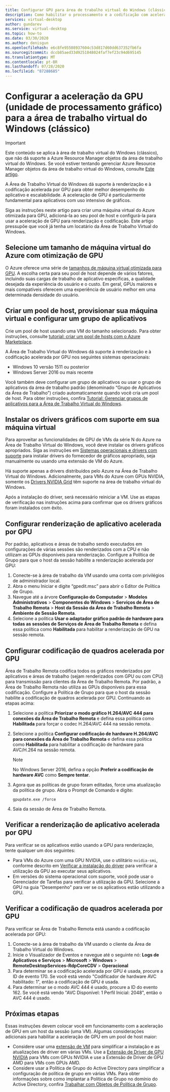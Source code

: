 ```yaml
---
title: Configurar GPU para área de trabalho virtual do Windows (clássico)-Azure
description: Como habilitar o processamento e a codificação com aceleração de GPU na área de trabalho virtual do Windows (clássico).
services: virtual-desktop
author: gundarev
ms.service: virtual-desktop
ms.topic: how-to
ms.date: 03/30/2020
ms.author: denisgun
ms.openlocfilehash: e6c8fe95508937604c53d817d60dd637352fb6fa
ms.sourcegitcommit: dccb85aed33d9251048024faf7ef23c94d695145
ms.translationtype: MT
ms.contentlocale: pt-BR
ms.lasthandoff: 07/28/2020
ms.locfileid: "87288685"
---
```

# <a name="configure-graphics-processing-unit-gpu-acceleration-for-windows-virtual-desktop-classic"></a>Configurar a aceleração da GPU (unidade de processamento gráfico) para a área de trabalho virtual do Windows (clássico)

>[!IMPORTANT]
>Este conteúdo se aplica à área de trabalho virtual do Windows (clássico), que não dá suporte a Azure Resource Manager objetos da área de trabalho virtual do Windows. Se você estiver tentando gerenciar Azure Resource Manager objetos da área de trabalho virtual do Windows, consulte [Este artigo](../configure-vm-gpu.md).

A Área de Trabalho Virtual do Windows dá suporte à renderização e à codificação acelerada por GPU para obter melhor desempenho do aplicativo e escalabilidade. A aceleração de GPU é particularmente fundamental para aplicativos com uso intensivo de gráficos.

Siga as instruções neste artigo para criar uma máquina virtual do Azure otimizada para GPU, adicioná-la ao seu pool de host e configurá-la para usar a aceleração de GPU para renderização e codificação. Este artigo pressupõe que você já tenha um locatário da Área de Trabalho Virtual do Windows.

## <a name="select-a-gpu-optimized-azure-virtual-machine-size"></a>Selecione um tamanho de máquina virtual do Azure com otimização de GPU

O Azure oferece uma série de [tamanhos de máquina virtual otimizada para GPU](/azure/virtual-machines/windows/sizes-gpu). A escolha certa para seu pool de host depende de vários fatores, incluindo suas cargas de trabalho de aplicativo específicas, a qualidade desejada da experiência do usuário e o custo. Em geral, GPUs maiores e mais compatíveis oferecem uma experiência de usuário melhor em uma determinada densidade do usuário.

## <a name="create-a-host-pool-provision-your-virtual-machine-and-configure-an-app-group"></a>Criar um pool de host, provisionar sua máquina virtual e configurar um grupo de aplicativos

Crie um pool de host usando uma VM do tamanho selecionado. Para obter instruções, consulte [tutorial: criar um pool de hosts com o Azure Marketplace](/azure/virtual-desktop/create-host-pools-azure-marketplace).

A Área de Trabalho Virtual do Windows dá suporte à renderização e à codificação acelerada por GPU nos seguintes sistemas operacionais:

* Windows 10 versão 1511 ou posterior
* Windows Server 2016 ou mais recente

Você também deve configurar um grupo de aplicativos ou usar o grupo de aplicativos da área de trabalho padrão (denominado “Grupo de Aplicativos da Área de Trabalho”) criado automaticamente quando você cria um pool de host. Para obter instruções, confira [Tutorial: Gerenciar grupos de aplicativos para a Área de Trabalho Virtual do Windows](/azure/virtual-desktop/manage-app-groups).

## <a name="install-supported-graphics-drivers-in-your-virtual-machine"></a>Instalar os drivers gráficos com suporte em sua máquina virtual

Para aproveitar as funcionalidades de GPU de VMs da série N do Azure na Área de Trabalho Virtual do Windows, você deve instalar os drivers gráficos apropriados. Siga as instruções em [Sistemas operacionais e drivers com suporte](/azure/virtual-machines/windows/sizes-gpu#supported-operating-systems-and-drivers) para instalar drivers do fornecedor de gráficos apropriado, seja manualmente ou usando uma extensão de VM do Azure.

Há suporte apenas a drivers distribuídos pelo Azure na Área de Trabalho Virtual do Windows. Adicionalmente, para VMs do Azure com GPUs NVIDIA, somente os [Drivers NVIDIA Grid](/azure/virtual-machines/windows/n-series-driver-setup#nvidia-grid-drivers) têm suporte na área de trabalho virtual do Windows.

Após a instalação do driver, será necessário reiniciar a VM. Use as etapas de verificação nas instruções acima para confirmar que os drivers gráficos foram instalados com êxito.

## <a name="configure-gpu-accelerated-app-rendering"></a>Configurar renderização de aplicativo acelerada por GPU

Por padrão, aplicativos e áreas de trabalho sendo executados em configurações de várias sessões são renderizados com a CPU e não utilizam as GPUs disponíveis para renderização. Configure a Política de Grupo para que o host da sessão habilite a renderização acelerada por GPU:

1. Conecte-se à área de trabalho da VM usando uma conta com privilégios de administrador local.
2. Abra o menu Iniciar e digite “gpedit.msc” para abrir o Editor de Política de Grupo.
3. Navegue até a árvore **Configuração do Computador** > **Modelos Administrativos** > **Componentes do Windows** > **Serviços de Área de Trabalho Remota** > **Host da Sessão da Área de Trabalho Remota** > **Ambiente de Sessão Remota**.
4. Selecione a política **Usar o adaptador gráfico padrão de hardware para todas as sessões de Serviços de Área de Trabalho Remota** e defina essa política como **Habilitada** para habilitar a renderização de GPU na sessão remota.

## <a name="configure-gpu-accelerated-frame-encoding"></a>Configurar codificação de quadros acelerada por GPU

Área de Trabalho Remota codifica todos os gráficos renderizados por aplicativos e áreas de trabalho (sejam renderizados com GPU ou com CPU) para transmissão para clientes da Área de Trabalho Remota. Por padrão, a Área de Trabalho Remota não utiliza as GPUs disponíveis para essa codificação. Configure a Política de Grupo para que o host da sessão habilite a codificação de quadros acelerada por GPU. Continuando as etapas acima:

1. Selecione a política **Priorizar o modo gráfico H.264/AVC 444 para conexões da Área de Trabalho Remota** e defina essa política como **Habilitada** para forçar o codec H.264/AVC 444 na sessão remota.
2. Selecione a política **Configurar codificação de hardware H.264/AVC para conexões da Área de Trabalho Remota** e defina essa política como **Habilitada** para habilitar a codificação de hardware para AVC/H.264 na sessão remota.

    >[!NOTE]
    >No Windows Server 2016, defina a opção **Preferir a codificação de hardware AVC** como **Sempre tentar**.

3. Agora que as políticas de grupo foram editadas, force uma atualização da política de grupo. Abra o Prompt de Comando e digite:

    ```batch
    gpupdate.exe /force
    ```

4. Saia da sessão de Área de Trabalho Remota.

## <a name="verify-gpu-accelerated-app-rendering"></a>Verificar a renderização de aplicativo acelerada por GPU

Para verificar se os aplicativos estão usando a GPU para renderização, tente qualquer um dos seguintes:

* Para VMs do Azure com uma GPU NVIDIA, use o utilitário `nvidia-smi`, conforme descrito em [Verificar a instalação do driver](/azure/virtual-machines/windows/n-series-driver-setup#verify-driver-installation) para verificar a utilização da GPU ao executar seus aplicativos.
* Em versões do sistema operacional com suporte, você pode usar o Gerenciador de Tarefas para verificar a utilização da GPU. Selecione a GPU na guia "Desempenho" para ver se os aplicativos estão utilizando a GPU.

## <a name="verify-gpu-accelerated-frame-encoding"></a>Verificar a codificação de quadros acelerada por GPU

Para verificar se Área de Trabalho Remota está usando a codificação acelerada por GPU:

1. Conecte-se à área de trabalho da VM usando o cliente da Área de Trabalho Virtual do Windows.
2. Inicie o Visualizador de Eventos e navegue até o seguinte nó: **Logs de Aplicativos e Serviços** > **Microsoft** > **Windows** > **RemoteDesktopServices-RdpCoreCDV** > **Operacional**
3. Para determinar se a codificação acelerada por GPU é usada, procure a ID de evento 170. Se você está vendo "Codificador de hardware AVC habilitado: 1", então a codificação de GPU é usada.
4. Para determinar se o modo AVC 444 é usado, procure a ID do evento 162. Se você está vendo "AVC Disponível: 1 Perfil Inicial: 2048", então o AVC 444 é usado.

## <a name="next-steps"></a>Próximas etapas

Essas instruções devem colocar você em funcionamento com a aceleração de GPU em um host da sessão (uma VM). Algumas considerações adicionais para habilitar a aceleração de GPU em um pool de host maior:

* Considere usar uma [extensão de VM](/azure/virtual-machines/extensions/overview) para simplificar a instalação e as atualizações de driver em várias VMs. Use a [Extensão de Driver de GPU NVIDIA](/azure/virtual-machines/extensions/hpccompute-gpu-windows) para VMs com GPUs NVIDIA e use a Extensão de Driver de GPU AMD para VMs com GPUs AMD.
* Considere usar a Política de Grupo do Active Directory para simplificar a configuração de política de grupo em várias VMs. Para obter informações sobre como implantar a Política de Grupo no domínio do Active Directory, confira [Trabalhar com Objetos de Política de Grupo](https://go.microsoft.com/fwlink/p/?LinkId=620889).